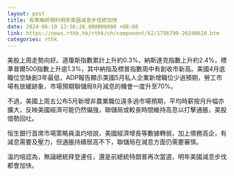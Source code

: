 ```yaml
---
layout: post
title: 有策略師預料明年美國減息步伐將加快
date: 2024-06-10 13:56:28.000000000 +08:00
link: https://news.rthk.hk/rthk/ch/component/k2/1756799-20240610.htm
categories: rthk
---
```


美股上周走勢向好。道瓊斯指數累計上升約0.3%，納斯達克指數上升約2.4%，標準普爾500指數上升逾1.3%，其中納指及標普指數周中有創收市新高。美國4月底職位空缺創3年最低，ADP報告顯示美國5月私人企業新增職位少過預期，勞工市場有放緩跡象，市場預期聯儲局9月減息的機會一度升至70%。

不過，美國上周五公布5月新增非農業職位遠多過市場預期，平均時薪按月升幅亦擴大，反映美國經濟可能仍然偏強，聯儲局或較長時間維持高息以打擊通脹，美股借勢回吐。

恒生銀行首席市場策略員溫灼培說，美國經濟增長等數據轉弱，加上債務高企，有減息需要及壓力，但通脹持續居高不下，聯儲局在減息方面仍需要審慎。

溫灼培認為，無論總統拜登連任，還是前總統特朗普再次當選，明年美國減息步伐都會加快。
